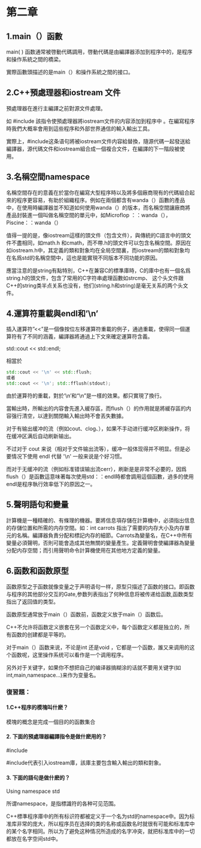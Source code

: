 # 第二章

## 1.main（）函數

main( ) 函数通常被啓動代碼調用，啓動代碼是由編譯器添加到程序中的，是程序和操作系統之間的橋梁。

實際函數頭描述的是main（）和操作系統之間的接口。

## 2.C++預處理器和iostream 文件

預處理器在進行主編譯之前對源文件處理。

如 #include <iostream> 該指令使預處理器將iostream文件的内容添加到程序中 。在編寫程序時我們大概率會用到這些程序和外部世界通信的輸入輸出工具。

實際上，#include<iostream>这条语句將被iostream文件内容給替換，隨源代碼一起發送給編譯器，源代碼文件和iostream組合成一個複合文件，在編譯的下一階段被使用。

## 3.名稱空間namespace

名稱空間存在的意義在於當你在編寫大型程序時以及將多個廠商現有的代碼組合起來的程序更容易，有助於組織程序。例如在兩個都含有wanda（）函數的產品中，在使用時編譯器並不知道如何使用wanda（）的版本，而名稱空間讓廠商將產品封裝進一個叫做名稱空間的單元中，如Microflop ：：wanda（），Piscine：：wanda（）

值得一提的是，像iostream這樣的頭文件（包含文件），與傳統的C語言中的頭文件不盡相同，如math.h 和cmath，而不帶.h的頭文件可以包含名稱空間。原因在如iostream.h中，其定義的類和對象均在全局空間裏，而iostream的類和對象均在名爲std的名稱空間中，這也是能實現不同版本不同功能的原因。

應當注意的是string有點特別，C++在兼容C的標準庫時，C的庫中也有一個名爲string.h的頭文件，包含了常用的C字符串處理函數如strcmp、 这个头文件跟C++的string类半点关系也没有，他们(string.h和string)是毫无关系的两个头文件。

## 4.運算符重載與endl和’\n’

插入運算符”<<”是一個像按位左移運算符重載的例子，通過重載，使得同一個運算符有了不同的涵義，編譯器將通過上下文來確定運算符含義。

std::cout << std::endl;

 相當於

```c++
std::cout << '\n' << std::flush;
或者
std::cout << '\n'; std::fflush(stdout);
```

由於運算符的重載，對於‘\n’和“\n”是一樣的效果。都只實現了換行。

當輸出時，所輸出的内容會先進入緩存區，而flush（）的作用就是將緩存區的内容强行清空，以達到關閉輸入輸出時不會丟失數據。

对于有输出缓冲的流（例如cout、clog、），如果不手动进行缓冲区刷新操作，将在缓冲区满后自动刷新输出。

不过对于 cout 来说（相对于文件输出流等），缓冲一般体现得并不明显。但是必要情况下使用 endl 代替 '\n' 一般来说是个好习惯。

而对于无缓冲的流（例如标准错误输出流cerr），刷新是是非常不必要的，因爲flush（）是函數這意味著每次使用std：：endl時都會調用這個函數，過多的使用endl是程序執行效率低下的原因之一。

## 5.聲明語句和變量

計算機是一種精確的、有條理的機器。要將信息項存儲在計算機中，必須指出信息的存儲位置和所需的内存空間。如：int carrots 指出了需要的内存大小及内存單元的名稱。編譯器負責分配和標記内存的細節。Carrots為變量名，在C++中所有變量必須聲明，否則可能會造成其他無關的變量產生。定義聲明會使編譯器為變量分配内存空間；而引用聲明命令計算機使用在其他地方定義的變量。

## 6.函数和函数原型

函数原型之于函数就像变量之于声明语句一样，原型只描述了函数的接口。即函数与程序的其他部分交互的Gate,参数列表指出了何种信息将被传递给函数,函数类型指出了返回值的类型。

函数原型通常放于main（）函数前，函数定义放于main（）函数后。

C++不允许将函数定义嵌套在另一个函数定义中，每个函数定义都是独立的，所有函数的创建都是平等的。

对于main（）函数来说，不论是int 还是void ，它都是一个函数，誰又来调用的这个函数呢，这里操作系统可以看作是一个调用程序。

另外对于关键字，如果你不想把自己的编译器搞糊涂的话就不要用关键字(如int,main,namespace...)来作为变量名。

### 復習題：

#### 1.C++程序的模塊叫什麽？

模塊的概念是完成一個目的的函數集合

#### 2.  下面的預處理器編譯指令是做什麽用的？ 

\#include<iostream>

\#include代表引入iostream庫，該庫主要包含輸入輸出的類和對象。

#### 3.  下面的語句是做什麽的？

Using namespace std

所谓namespace，是指標識符的各种可见范围。

C++標準程序庫中的所有标识符都被定义于一个名为std的namespace中。因为标准库非常的庞大，所以程序员在选择的类的名称或函数名时就很有可能和标准库中的某个名字相同。所以为了避免这种情况所造成的名字冲突，就把标准库中的一切都放在名字空间std中。

 